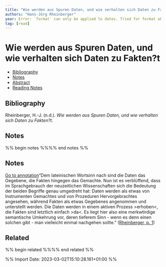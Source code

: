 ```yaml
---
title: "Wie werden aus Spuren Daten, und wie verhalten sich Daten zu Fakten?t"
authors: "Hans-Jörg Rheinberger"
year: Error: `format` can only be applied to dates. Tried for format object
tag: [read]
---
```

# Wie werden aus Spuren Daten, und wie verhalten sich Daten zu Fakten?t

- [Bibliography](#bibliography)
- [Notes](#notes)
- [Abstract](#abstract)
- [Reading Notes](#reading-notes)

## Bibliography
Rheinberger, H.-J. (n.d.). _Wie werden aus Spuren Daten, und wie verhalten sich Daten zu Fakten?t_.



## Notes
%% begin notes %%%% end notes %%
## Notes

[Go to annotation](zotero://open-pdf/library/items/V77WQ652?page=1&annotation=MQXL5NAG)“Dem lateinischen Wortsinn nach sind die Daten das Gegebene, die Fakten hingegen das Gemachte. Nun ist es verblüffend, dass im Sprachgebrauch der neuzeitlichen Wissenschaften sich die Bedeutung der beiden Begriffe genau umgedreht hat: Daten werden als etwas von Instrumenten Gemachtes und von Prozeduren Hervorgebrachtes angesehen, während Fakten als etwas Gegebenes angenommen und unterstellt werden. Die Daten werden in einem aktiven Prozess >erhoben<, die Fakten sind letztlich einfach >da<. Es liegt hier also eine merkwtirdige semantische Umkehrung vor, deren tieferem Sinn - wenn es denn einen solchen gibt - man vielleicht einmal nachgehen sollte.” ([Rheinberger, p. 1](zotero://select/library/items/WNUUERIC))

## Related
%% begin related %%%% end related %%

%% Import Date: 2023-03-02T15:10:28.161+01:00 %%
